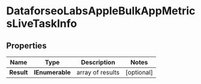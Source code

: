 # DataforseoLabsAppleBulkAppMetricsLiveTaskInfo


## Properties

| Name | Type | Description | Notes |
|------------ | ------------- | ------------- | -------------|
**Result** | **IEnumerable<DataforseoLabsAppleBulkAppMetricsLiveResultInfo>** | array of results |[optional]|